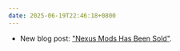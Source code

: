 ```yaml
---
date: 2025-06-19T22:46:18+0800
---
```


* New blog post: ["Nexus Mods Has Been Sold"](/blog/posts/2025-06-19-nexus-mods-sold).
